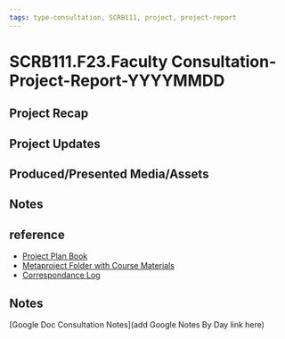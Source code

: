 ```yaml
---
tags: type-consultation, SCRB111, project, project-report
---
```

# SCRB111.F23.Faculty Consultation-Project-Report-YYYYMMDD

## Project Recap 

## Project Updates 

## Produced/Presented Media/Assets

## Notes

## reference
* [Project Plan Book](https://hackmd.io/@ll-23-24/S1F5pxrR3)
* [Metaproject Folder with Course Materials](https://drive.google.com/drive/folders/194JZlv4Ajf5qmQY51EFoYGiXBrTb7AM2)
* [Correspondance Log](https://drive.google.com/drive/folders/1X-M7RNbGCHlTWYhSqnK7aVakHwwXODTU?usp=drive_link)

## Notes
[Google Doc Consultation Notes](add Google Notes By Day link here)